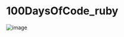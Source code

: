 # 100DaysOfCode_ruby
![image](https://github.com/RamanCavalcante/100DaysOfCode_ruby/assets/31856676/1dd6928f-a977-4d54-a628-105c7d2bc3bd)
